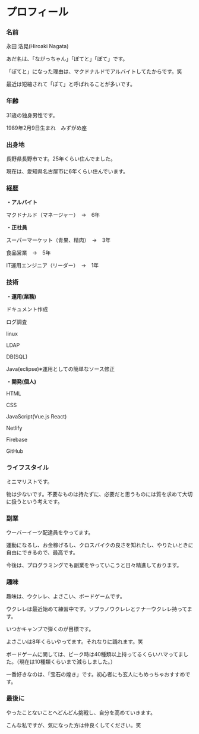 # プロフィール

### 名前
永田 浩晃(Hiroaki Nagata)

あだ名は、「ながっちゃん」「ぽてと」「ぽて」です。

「ぽてと」になった理由は、マクドナルドでアルバイトしてたからです。笑

最近は短縮されて「ぽて」と呼ばれることが多いです。

### 年齢
31歳の独身男性です。

1989年2月9日生まれ　みずがめ座

### 出身地
長野県長野市です。25年くらい住んでました。

現在は、愛知県名古屋市に6年くらい住んでいます。

### 経歴
**・アルバイト**

マクドナルド（マネージャー）　→　6年

**・正社員**

スーパーマーケット（青果、精肉）　→　3年

食品営業　→　5年

IT運用エンジニア（リーダー）　→　1年

### 技術
**・運用(業務)**

ドキュメント作成

ログ調査

linux

LDAP

DB(SQL)

Java(eclipse)※運用としての簡単なソース修正

**・開発(個人)**

HTML

CSS

JavaScript(Vue.js React)

Netlify

Firebase

GitHub

### ライフスタイル
ミニマリストです。

物は少ないです。不要なものは持たずに、必要だと思うものには質を求めて大切に扱うという考えです。

### 副業
ウーバーイーツ配達員をやってます。

運動になるし、お金稼げるし、クロスバイクの良さを知れたし、やりたいときに自由にできるので、最高です。

今後は、プログラミングでも副業をやっていこうと日々精進しております。

### 趣味
趣味は、ウクレレ、よさこい、ボードゲームです。

ウクレレは最近始めて練習中です。ソプラノウクレレとテナーウクレレ持ってます。

いつかキャンプで弾くのが目標です。

よさこいは8年くらいやってます。それなりに踊れます。笑

ボードゲームに関しては、ピーク時は40種類以上持ってるくらいハマってました。（現在は10種類くらいまで減らしました。）

一番好きなのは、「宝石の煌き」です。初心者にも玄人にもめっちゃおすすめです。

### 最後に
やったことないことへどんどん挑戦し、自分を高めていきます。

こんな私ですが、気になった方は仲良くしてください。笑
